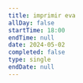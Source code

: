 ```yaml
---
title: imprimir eva
allDay: false
startTime: 18:00
endTime: null
date: 2024-05-02
completed: false
type: single
endDate: null
---
```

